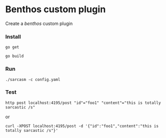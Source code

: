 # Benthos custom plugin

Create a *benthos* custom plugin


### Install

```
go get
```

```
go build
```

### Run

```
./sarcasm -c config.yaml
```

### Test

```
http post localhost:4195/post "id"="foo1" "content"="this is totally sarcastic /s"
```
or
```
curl -XPOST localhost:4195/post -d '{"id":"foo1","content":"this is totally sarcastic /s"}'
```

